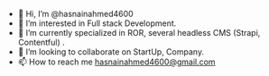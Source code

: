 - 👋 Hi, I’m @hasnainahmed4600
- 👀 I’m interested in Full stack Development.
- 🌱 I’m currently specialized in ROR, several headless CMS (Strapi, Contentful) .
- 💞️ I’m looking to collaborate on StartUp, Company.
- 📫 How to reach me hasnainahmed4600@gmail.com

<!---
hasnainahmed4600/hasnainahmed4600 is a ✨ special ✨ repository because its `README.md` (this file) appears on your GitHub profile.
You can click the Preview link to take a look at your changes.
--->

